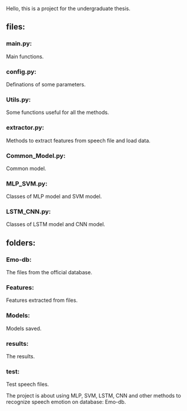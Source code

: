Hello, this is a project for the undergraduate thesis. 

## files:

### main.py: 

Main functions. 

### config.py: 

Definations of some parameters. 

### Utils.py: 

Some functions useful for all the methods. 

### extractor.py: 

Methods to extract features from speech file and load data. 

### Common_Model.py: 

Common model. 

### MLP_SVM.py: 

Classes of MLP model and SVM model. 

### LSTM_CNN.py: 

Classes of LSTM model and CNN model. 

## folders:

### Emo-db:

The files from the official database. 

### Features: 

Features extracted from files. 

### Models: 

Models saved. 

### results: 

The results. 

### test: 

Test speech files. 

The project is about using MLP, SVM, LSTM, CNN and other methods to recognize speech emotion on database: Emo-db. 
